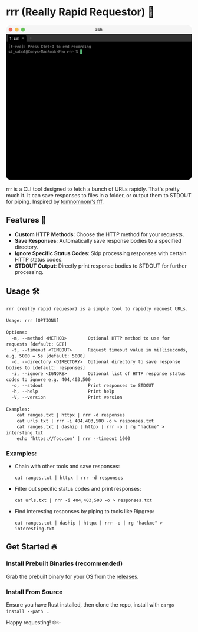 # rrr (Really Rapid Requestor) 🚀

<p align="center">
  <img src="./t-rec.gif" alt="rrr in action fetching the cloudflare top 100 domains with the help of the tool httpx."/>
</p>

rrr is a CLI tool designed to fetch a bunch of URLs rapidly. That's pretty much it. It can save responses to files in a folder, or output them to STDOUT for piping.
Inspired by [tomnomnom's fff](https://github.com/tomnomnom/fff).

## Features 🌟
- **Custom HTTP Methods**: Choose the HTTP method for your requests.
- **Save Responses**: Automatically save response bodies to a specified directory.
- **Ignore Specific Status Codes**: Skip processing responses with certain HTTP status codes.
- **STDOUT Output**: Directly print response bodies to STDOUT for further processing.

## Usage 🛠

```
rrr (really rapid requesor) is a simple tool to rapidly request URLs.

Usage: rrr [OPTIONS]

Options:
  -m, --method <METHOD>        Optional HTTP method to use for requests [default: GET]
  -t, --timeout <TIMEOUT>      Request timeout value in milliseconds, e.g. 5000 = 5s [default: 5000]
  -d, --directory <DIRECTORY>  Optional directory to save response bodies to [default: responses]
  -i, --ignore <IGNORE>        Optional list of HTTP response status codes to ignore e.g. 404,403,500
  -o, --stdout                 Print responses to STDOUT
  -h, --help                   Print help
  -V, --version                Print version

Examples:
    cat ranges.txt | httpx | rrr -d responses
    cat urls.txt | rrr -i 404,403,500 -o > responses.txt
    cat ranges.txt | daship | httpx | rrr -o | rg "hackme" > intersting.txt
    echo 'https://foo.com' | rrr --timeout 1000
```

### Examples:

- Chain with other tools and save responses:
    ```
    cat ranges.txt | httpx | rrr -d responses
    ```
- Filter out specific status codes and print responses:
    ```
    cat urls.txt | rrr -i 404,403,500 -o > responses.txt
    ```
- Find interesting responses by piping to tools like Ripgrep:
    ```
    cat ranges.txt | daship | httpx | rrr -o | rg "hackme" > interesting.txt
    ```

## Get Started 🔥

### Install Prebuilt Binaries (recommended)
Grab the prebuilt binary for your OS from the [releases](https://github.com/corysabol/rrr/releases).

### Install From Source
Ensure you have Rust installed, then clone the repo, install with `cargo install --path .`.


Happy requesting! 🌐✨
